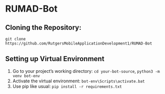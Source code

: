 # RUMAD-Bot

## Cloning the Repository:

`git clone https://github.com/RutgersMobileApplicationDevelopment1/RUMAD-Bot`

## Setting up Virtual Environment

1. Go to your project’s working directory: `cd your-bot-source`, `python3 -m venv bot-env` 
2. Activate the virtual environment: `bot-env\Scripts\activate.bat`
3. Use pip like usual: `pip install -r requirements.txt`
